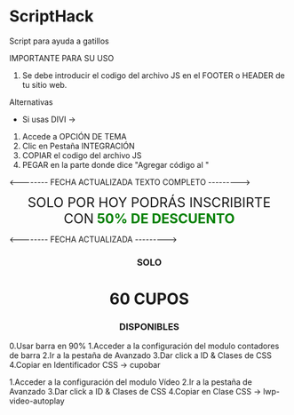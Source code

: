 # ScriptHack
Script para ayuda a gatillos

IMPORTANTE PARA SU USO
1. Se debe introducir el codigo del archivo JS en el FOOTER o HEADER de tu sitio web.

Alternativas
- Si usas DIVI -> 
1. Accede a OPCIÓN DE TEMA
2. Clic en Pestaña INTEGRACIÓN
3. COPIAR el codigo del archivo JS
4. PEGAR en la parte donde dice "Agregar código al <body>"


<-------- FECHA ACTUALIZADA TEXTO COMPLETO --------->
<p><span class="text-last-offer" style="display: block; text-align: center; font-size: 1.5rem;">SOLO POR HOY <span id="todaySale" style="color: red; font-weight: bold;"></span> PODRÁS INSCRIBIRTE CON<strong style="color: green;"> 50% DE DESCUENTO</strong></span></p>



<-------- FECHA ACTUALIZADA --------->
<span id="todaySale" style="color: red; font-weight: bold;"></span>



<!------- CUPOS LETRAS------->
<center id="lettering-cupos">
<h3 class="lsolo">SOLO</h3>
<h1 class="lcupos">60 CUPOS</h1>
<h3 class="ldisponible">DISPONIBLES</h3>
</center>



<!------- ID PARA BARRA DE CONTADOR ------->
0.Usar barra en 90%
1.Acceder a la configuración del modulo contadores de barra
2.Ir a la pestaña de Avanzado
3.Dar click a ID & Clases de CSS
4.Copiar en Identificador CSS -> cupobar



<!------- VIDEOS SIN CONTROL Y AUTOMATICOS ------->
1.Acceder a la configuración del modulo Vídeo
2.Ir a la pestaña de Avanzado
3.Dar click a ID & Clases de CSS
4.Copiar en Clase CSS -> lwp-video-autoplay
